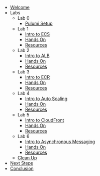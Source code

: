 - [Welcome](/0_welcome)
- Labs
  - Lab 0
    - [Pulumi Setup](/labs/lab_0/0_setup)
  - Lab 1
    - [Intro to ECS](/labs/lab_1/0_ecs_intro)
    - [Hands On](/labs/lab_1/1_hands_on)
    - [Resources](/labs/lab_1/2_resources)
  - Lab 2
    - [Intro to ALB](/labs/lab_2/0_alb_intro)
    - [Hands On](/labs/lab_2/1_hands_on)
    - [Resources](/labs/lab_2/2_resources)
  - Lab 3
    - [Intro to ECR](/labs/lab_3/0_ecr_intro)
    - [Hands On](/labs/lab_3/1_hands_on)
    - [Resources](/labs/lab_3/2_resources)
  - Lab 4
    - [Intro to Auto Scaling](/labs/lab_4/0_autoscaling_intro)
    - [Hands On](/labs/lab_4/1_hands_on)
    - [Resources](/labs/lab_4/2_resources)
  - Lab 5
    - [Intro to CloudFront](/labs/lab_5/0_cloudfront_intro)
    - [Hands On](/labs/lab_5/1_hands_on)
    - [Resources](/labs/lab_5/2_resources)
  - Lab 6
    - [Intro to Asynchronous Messaging](/labs/lab_6/0_sqs_intro)
    - [Hands On](/labs/lab_6/1_hands_on)
    - [Resources](/labs/lab_6/2_resources)
  - [Clean Up](/labs/lab_cleanup)
- [Next Steps](/2_next)
- [Conclusion](/3_conclusion)
